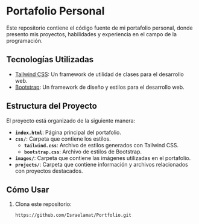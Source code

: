 # Portafolio Personal

Este repositorio contiene el código fuente de mi portafolio personal, donde presento mis proyectos, habilidades y experiencia en el campo de la programación.

## Tecnologías Utilizadas

- [Tailwind CSS](https://tailwindcss.com/): Un framework de utilidad de clases para el desarrollo web.
- [Bootstrap](https://getbootstrap.com/): Un framework de diseño y estilos para el desarrollo web.

## Estructura del Proyecto

El proyecto está organizado de la siguiente manera:

- **`index.html`**: Página principal del portafolio.
- **`css/`**: Carpeta que contiene los estilos.
  - **`tailwind.css`**: Archivo de estilos generados con Tailwind CSS.
  - **`bootstrap.css`**: Archivo de estilos de Bootstrap.
- **`images/`**: Carpeta que contiene las imágenes utilizadas en el portafolio.
- **`projects/`**: Carpeta que contiene información y archivos relacionados con proyectos destacados.

## Cómo Usar

1. Clona este repositorio:

   ```bash
   https://github.com/Israelamat/Portfolio.git
